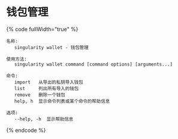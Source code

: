 # 钱包管理

{% code fullWidth="true" %}
```
名称:
   singularity wallet - 钱包管理

使用方法:
   singularity wallet command [command options] [arguments...]

命令:
   import   从导出的私钥导入钱包
   list     列出所有导入的钱包
   remove   删除一个钱包
   help, h  显示命令列表或某个命令的帮助信息

选项:
   --help, -h  显示帮助信息
```
{% endcode %}